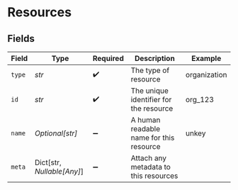 # Resources


## Fields

| Field                                   | Type                                    | Required                                | Description                             | Example                                 |
| --------------------------------------- | --------------------------------------- | --------------------------------------- | --------------------------------------- | --------------------------------------- |
| `type`                                  | *str*                                   | :heavy_check_mark:                      | The type of resource                    | organization                            |
| `id`                                    | *str*                                   | :heavy_check_mark:                      | The unique identifier for the resource  | org_123                                 |
| `name`                                  | *Optional[str]*                         | :heavy_minus_sign:                      | A human readable name for this resource | unkey                                   |
| `meta`                                  | Dict[str, *Nullable[Any]*]              | :heavy_minus_sign:                      | Attach any metadata to this resources   |                                         |